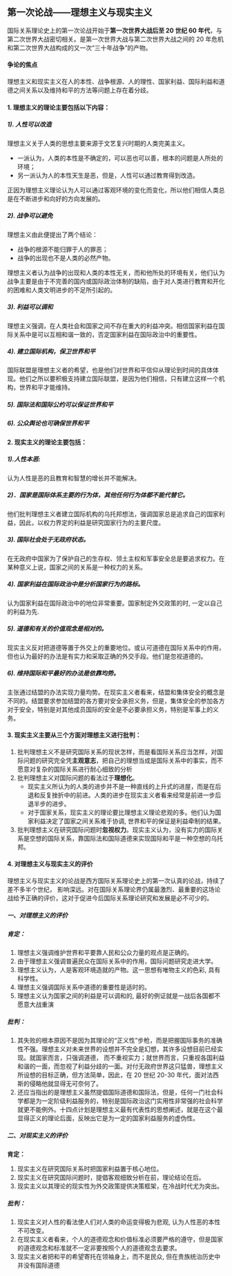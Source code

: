 ## 第一次论战——理想主义与现实主义

国际关系理论史上的第一次论战开始于**第一次世界大战后至 20 世纪 60 年代**，与第二次世界大战密切相关。是第一次世界大战与第二次世界大战之间的 20 年危机和第二次世界大战构成的又一次“三十年战争”的产物。

#### 争论的焦点

理想主义和现实主义在人的本性、战争根源、人的理性、国家利益、国际利益和道德之间关系以及维持和平的方法等问题上存在着分歧。

#### 1. 理想主义的理论主要包括以下内容：

##### 1). 人性可以改造

理想主义关于人类的思想主要来源于文艺复兴时期的人类完美主义。

- 一派认为，人类的本性是不确定的，可以恶也可以善，根本的问题是人所处的环境；
- 另一派认为人的本性天生是恶，但是，人性可以通过教育得到改造。

正因为理想主义理论认为人可以通过客观环境的变化而变化，所以他们相信人类总是在不断进步和向好的方向发展的。

##### 2). 战争可以避免

理想主义由此便提出了两个结论：

- 战争的根源不能归罪于人的罪恶；
- 战争的出现也不是人类的必然产物。

理想主义者认为战争的出现和人类的本性无关，而和他所处的环境有关，他们认为战争主要是由于不完善的国内或国际政治体制的缺陷，由于对人类进行教育和开化的困难和人类文明进步的不足所引起的。

##### 3). 利益可以调和

理想主义强调，在人类社会和国家之间不存在重大的利益冲突。相信国家利益在国际关系中是可以互相和谐一致的，否定国家利益在国际政治中的重要性。

##### 4). 建立国际机构，保卫世界和平

国际联盟是理想主义者的希望，也是他们对世界和平信仰从理论到时间的具体体现。他们之所以要积极支持建立国际联盟，是因为他们相信，只有建立这样一个机构，世界和平才能维持。

##### 5). 国际法和国际公约可以保证世界和平

##### 6). 公众舆论也可确保世界和平



#### 2. 现实主义的理论主要包括：

##### 1).人性本恶:  

认为人性是恶的且教育和智慧的增长并不能解决。

##### 2)．国家是国际体系主要的行为体，其他任何行为体都不能代替它。 

他们批判理想主义者建立国际机构的乌托邦想法，强调国家总是追求自己的国家利益，因此，以权力界定的利益是研究国家行为的主要尺度。 

##### 3). 国际社会处于无政府状态。 

在无政府中国家为了保护自己的生存权、领土主权和军事安全总是要追求权力。在某种意义上说，国家之间的关系是一种权力的关系。 

##### 4). 国家利益在国际政治中是分析国家行为的路标。 

认为国家利益在国际政治中的地位非常重要。国家制定外交政策的时, 一定以自己的利益为先. 

##### 5). 道德和有关的价值观念是相对的。 

现实主义反对把道德等置于外交上的重要地位。或认可道德在国际关系中的作用，但也认为最好的办法是有实力和采取正确的外交手段。他们是忽视道德的。 

##### 6). 维持国际和平最好的办法是依靠均势。 

主张通过结盟的办法实现力量均势。在现实主义者看来，结盟和集体安全的概念是不同的。结盟要求参加结盟的各方要对安全承担义务，但是，集体安全的参加各方对于安全，特别是对其他成员国际的安全是不必要承担义务，特别是军事上的义务。  



#### 3. 现实主义主要从三个方面对理想主义进行批判：

1. 批判理想主义不是研究国际关系的现状怎样，而是看国际关系应当怎样，对国际问题的研究完全凭**主观意志**，把自己的理想当成是国际关系中的事实，而不愿意对复杂的国际关系进行耐心细致的分析
2. 批判理想主义对国际问题的看法过于**理想化**。
    - 现实主义所认为的人类的进步并不是一种直线的上升式的进屋，而是在后退和反复挫折中的前进。人类的进步在现实主义者看来经常是前进一步后退半步的进步。
    - 对于国家关系，现实主义的理论要比理想主义理论悲观的多。他们认为国家利益决定了国家之间关系难于协调, 世界和平的保证是利益牵制的结果。 
3. 批判理想主义在研究国际问题时**忽视权力**。现实主义认为，没有实力的国际关系是空想的国际关系，靠国际法和国际道德来实现国际和平是一种空想的乌托邦。 



#### 4. 对理想主义与现实主义的评价

理想主义与现实主义的论战是西方国际关系理论史上的第一次认真的论战，持续了差不多半个世纪， 影响深远。对在国际关系理论界仍属最激烈、最重要的这场论战给予正确的评价，这对于促进今后国际关系理论研究和发展是必不可少的。

##### 一、对理想主义的评价

##### 肯定：

1. 理想主义强调维护世界和平要靠人民和公众力量的观点是正确的。
2. 由于理想主义强调普遍民众在国际关系中的作用，国际问题研究走进大学。
3. 理想主义认为，人是客观环境造就的产物。这一思想有唯物主义的色彩, 具有科学性。
4. 理想主义强调国际关系中道德的重要性是适时的。
5. 理想主义认为国家之间的利益是可以调和的, 最好的例证就是一战后各国都不愿意大战重演

##### 批判： 

1. 其失败的根本原因不是因为其理论的“正义性”步枪，而是把握国际事务的准确性不强。理想主义对未来世界的设想并不完全是幻想，其许多设想目前已经实现。就国家而言，只强调道德， 而不重视实力；就世界而言，只重视各国利益和谐的一面，而忽视了利益分歧的一面。对付无政府世界这只猛兽，理想主义所设想的目标正确，但方法简单，因此，在 20 世纪 20-30 年代，面对法西斯的侵略他就显得无可奈何了。
2. 还应当指出的是理想主义虽然提倡国际道德和国际法，但是，任何一门社会科学都是为一定阶级利益服务的，特别是国际政治这门实用性非常强的社会科学就更不能例外。十四点计划是理想主义最有代表性的思想阐述，就是在这个最显得正义的理论后面，反映出它是为一定的国家利益服务的虚伪性。

##### 二、对现实主义的评价

**肯定：**

1. 现实主义在研究国际关系时把国家利益置于核心地位。
2. 现实主义在研究国际问题时，提倡客观细致分析在前，理论结论在后。
3. 现实主义以其理论的现实性为外交政策提供决策框架，在冷战时代尤为突出。

##### 批判：

1. 现实主义对人性的看法使人们对人类的命运变得极为悲观, 认为人性恶的本性不可改变。
2. 在现实主义者看来，个人的道德观念和价值标准必须要严格的遵守，但是国家的道德观念和标准就不一定非要按照个人的道德观念去要求。
3. 现实主义者把和平的希望寄托在领袖身上，而不是民众, 但在贵族统治历史中并没有国际道德

